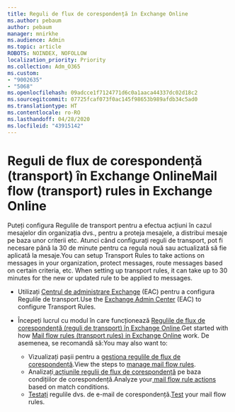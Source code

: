 ```yaml
---
title: Reguli de flux de corespondență în Exchange Online
ms.author: pebaum
author: pebaum
manager: mnirkhe
ms.audience: Admin
ms.topic: article
ROBOTS: NOINDEX, NOFOLLOW
localization_priority: Priority
ms.collection: Adm_O365
ms.custom:
- "9002635"
- "5068"
ms.openlocfilehash: 09adcce1f7124771d6c0a1aaca44337dc02d18c2
ms.sourcegitcommit: 07725fcaf073f0ac145f98653b989afdb34c5ad0
ms.translationtype: HT
ms.contentlocale: ro-RO
ms.lasthandoff: 04/28/2020
ms.locfileid: "43915142"
---
```

# <a name="mail-flow-transport-rules-in-exchange-online"></a><span data-ttu-id="b369e-102">Reguli de flux de corespondență (transport) în Exchange Online</span><span class="sxs-lookup"><span data-stu-id="b369e-102">Mail flow (transport) rules in Exchange Online</span></span>

<span data-ttu-id="b369e-103">Puteți configura Regulile de transport pentru a efectua acțiuni în cazul mesajelor din organizația dvs., pentru a proteja mesajele, a distribui mesaje pe baza unor criterii etc. Atunci când configurați reguli de transport, pot fi necesare până la 30 de minute pentru ca regula nouă sau actualizată să fie aplicată la mesaje.</span><span class="sxs-lookup"><span data-stu-id="b369e-103">You can setup Transport Rules to take actions on messages in your organization, protect messages, route messages based on certain criteria, etc.  When setting up transport rules, it can take up to 30 minutes for the new or updated rule to be applied to messages.</span></span>

- <span data-ttu-id="b369e-104">Utilizați [Centrul de administrare Exchange](https://go.microsoft.com/fwlink/p/?linkid=834822) (EAC) pentru a configura Regulile de transport.</span><span class="sxs-lookup"><span data-stu-id="b369e-104">Use the [Exchange Admin Center](https://go.microsoft.com/fwlink/p/?linkid=834822) (EAC) to configure Transport Rules.</span></span>

- <span data-ttu-id="b369e-105">Începeți lucrul cu modul în care funcționează [Regulile de flux de corespondență (reguli de transport) în Exchange Online](https://docs.microsoft.com/exchange/security-and-compliance/mail-flow-rules/mail-flow-rules).</span><span class="sxs-lookup"><span data-stu-id="b369e-105">Get started with how [Mail flow rules (transport rules) in Exchange Online](https://docs.microsoft.com/exchange/security-and-compliance/mail-flow-rules/mail-flow-rules) work.</span></span> <span data-ttu-id="b369e-106">De asemenea, se recomandă să:</span><span class="sxs-lookup"><span data-stu-id="b369e-106">You may also want to:</span></span>

    - <span data-ttu-id="b369e-107">Vizualizați pașii pentru a [gestiona regulile de flux de corespondență](https://docs.microsoft.com/exchange/security-and-compliance/mail-flow-rules/manage-mail-flow-rules).</span><span class="sxs-lookup"><span data-stu-id="b369e-107">View the steps to [manage mail flow rules](https://docs.microsoft.com/exchange/security-and-compliance/mail-flow-rules/manage-mail-flow-rules).</span></span>
    - <span data-ttu-id="b369e-108">Analizați[ acțiunile regulii de flux de corespondență](https://docs.microsoft.com/exchange/security-and-compliance/mail-flow-rules/mail-flow-rule-actions) pe baza condițiilor de corespondență.</span><span class="sxs-lookup"><span data-stu-id="b369e-108">Analyze your[ mail flow rule actions](https://docs.microsoft.com/exchange/security-and-compliance/mail-flow-rules/mail-flow-rule-actions) based on match conditions.</span></span>
    - <span data-ttu-id="b369e-109">[Testați](https://docs.microsoft.com/exchange/security-and-compliance/mail-flow-rules/test-mail-flow-rules) regulile dvs. de e-mail de corespondență.</span><span class="sxs-lookup"><span data-stu-id="b369e-109">[Test](https://docs.microsoft.com/exchange/security-and-compliance/mail-flow-rules/test-mail-flow-rules) your mail flow rules.</span></span>
